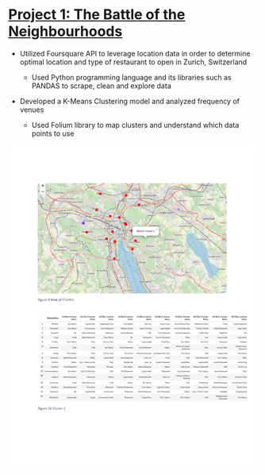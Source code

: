 # [Project 1: The Battle of the Neighbourhoods](https://github.com/AB-3/Coursera_Capstone/blob/master/The_battle_of_the_Neighbourhoods.ipynb)
  + Utilized Foursquare API to leverage location data in order to determine optimal location and type of restaurant to open in Zurich, Switzerland

	+ Used Python programming language and its libraries such as PANDAS to scrape, clean and explore data

  + Developed a K-Means Clustering model and analyzed frequency of venues

	+ Used Folium library to map clusters and understand which data points to use

![](/images/clusters.png)
